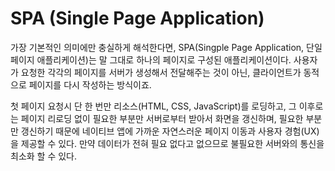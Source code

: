 # SPA (Single Page Application)

가장 기본적인 의미에만 충실하게 해석한다면, SPA(Singple Page Application, 단일 페이지 애플리케이션)는 말 그대로 하나의 페이지로 구성된 애플리케이션이다. 사용자가 요청한 각각의 페이지를 서버가 생성해서 전달해주는 것이 아닌, 클라이언트가 동적으로 페이지를 다시 작성하는 방식이죠.
 
첫 페이지 요청시 단 한 번만 리소스(HTML, CSS, JavaScript)를 로딩하고, 그 이후로는 페이지 리로딩 없이 필요한 부분만 서버로부터 받아서 화면을 갱신하며, 필요한 부분만 갱신하기 때문에 네이티브 앱에 가까운 자연스러운 페이지 이동과 사용자 경험(UX)을 제공할 수 있다. 만약 데이터가 전혀 필요 없다고 없으므로 불필요한 서버와의 통신을 최소화 할 수 있다.